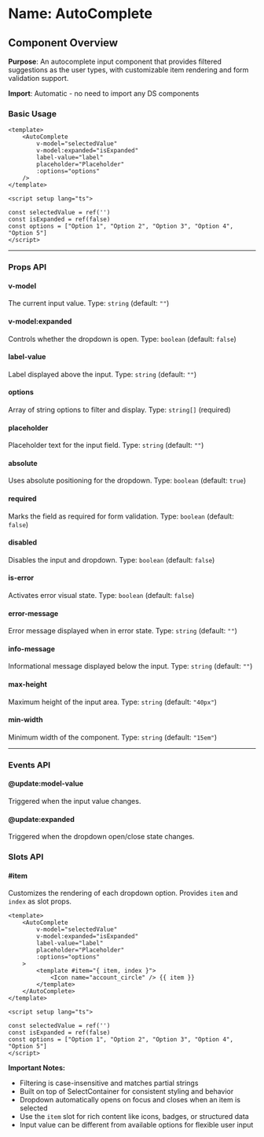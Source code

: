 # Name: AutoComplete
## Component Overview

**Purpose**: An autocomplete input component that provides filtered suggestions as the user types, with customizable item rendering and form validation support.

**Import**: Automatic - no need to import any DS components

### Basic Usage

```vue
<template>
    <AutoComplete 
        v-model="selectedValue"
        v-model:expanded="isExpanded"
        label-value="label"
        placeholder="Placeholder"
        :options="options"
    />
</template>

<script setup lang="ts">

const selectedValue = ref('')
const isExpanded = ref(false)
const options = ["Option 1", "Option 2", "Option 3", "Option 4", "Option 5"]
</script>
```

---

### Props API

#### v-model
The current input value. Type: `string` (default: `""`)

#### v-model:expanded
Controls whether the dropdown is open. Type: `boolean` (default: `false`)

#### label-value
Label displayed above the input. Type: `string` (default: `""`)

#### options
Array of string options to filter and display. Type: `string[]` (required)

#### placeholder
Placeholder text for the input field. Type: `string` (default: `""`)

#### absolute
Uses absolute positioning for the dropdown. Type: `boolean` (default: `true`)

#### required
Marks the field as required for form validation. Type: `boolean` (default: `false`)

#### disabled
Disables the input and dropdown. Type: `boolean` (default: `false`)

#### is-error
Activates error visual state. Type: `boolean` (default: `false`)

#### error-message
Error message displayed when in error state. Type: `string` (default: `""`)

#### info-message
Informational message displayed below the input. Type: `string` (default: `""`)

#### max-height
Maximum height of the input area. Type: `string` (default: `"40px"`)

#### min-width
Minimum width of the component. Type: `string` (default: `"15em"`)

---

### Events API

#### @update:model-value
Triggered when the input value changes.

#### @update:expanded
Triggered when the dropdown open/close state changes.

### Slots API

#### #item
Customizes the rendering of each dropdown option. Provides `item` and `index` as slot props.

```vue
<template>
    <AutoComplete
        v-model="selectedValue"
        v-model:expanded="isExpanded"
        label-value="label"
        placeholder="Placeholder"
        :options="options"
    >
        <template #item="{ item, index }">
            <Icon name="account_circle" /> {{ item }}
        </template>
    </AutoComplete>
</template>

<script setup lang="ts">

const selectedValue = ref('')
const isExpanded = ref(false)
const options = ["Option 1", "Option 2", "Option 3", "Option 4", "Option 5"]
</script>
```

**Important Notes:**
- Filtering is case-insensitive and matches partial strings
- Built on top of SelectContainer for consistent styling and behavior
- Dropdown automatically opens on focus and closes when an item is selected
- Use the `item` slot for rich content like icons, badges, or structured data
- Input value can be different from available options for flexible user input